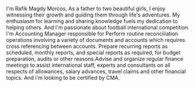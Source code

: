I'm Rafik Magdy Morcos, As a father to two beautiful girls, I enjoy witnessing their growth and guiding them through life's adventures. My enthusiasm for learning and sharing knowledge fuels my dedication to helping others. And I'm passionate about football international competition. I'm  Accounting Manager responsible for Perform routine reconciliation operations involving a variety of documents and accounts which requires cross referencing between accounts. Prepare recurring reports as scheduled, monthly reports, and special reports as required, for budget preparation, audits or other reasons.Advise and organize regular finance meetings to assist international staff, experts and consultants on all respects of allowances, salary advances, travel claims and other financial topics.
And i'm looking to be certified by CMA.